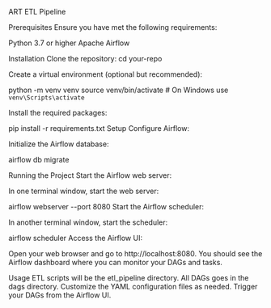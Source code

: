 ART ETL Pipeline

Prerequisites
Ensure you have met the following requirements:

Python 3.7 or higher
Apache Airflow

Installation
Clone the repository:
cd your-repo

Create a virtual environment (optional but recommended):

python -m venv venv
source venv/bin/activate  # On Windows use `venv\Scripts\activate`

Install the required packages:

pip install -r requirements.txt
Setup
Configure Airflow:

Initialize the Airflow database:

airflow db migrate

Running the Project
Start the Airflow web server:

In one terminal window, start the web server:

airflow webserver --port 8080
Start the Airflow scheduler:

In another terminal window, start the scheduler:

airflow scheduler
Access the Airflow UI:

Open your web browser and go to http://localhost:8080. You should see the Airflow dashboard where you can monitor your DAGs and tasks.

Usage
ETL scripts will be the etl_pipeline directory.
All DAGs goes in the dags directory.
Customize the YAML configuration files as needed.
Trigger your DAGs from the Airflow UI.
